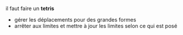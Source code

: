 il faut faire un **tetris**

- gérer les déplacements pour des grandes formes
- arrêter aux limites et mettre à jour les limites selon ce qui est posé
